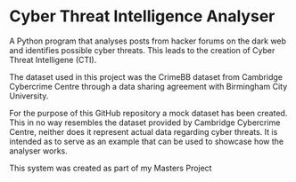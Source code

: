 # Cyber Threat Intelligence Analyser

A Python program that analyses posts from hacker forums on the dark web and identifies possible cyber threats. This leads to the creation of Cyber Threat Intelligene (CTI).

The dataset used in this project was the CrimeBB dataset from Cambridge Cybercrime Centre through a data sharing agreement with Birmingham City University. 

For the purpose of this GitHub repository a mock dataset has been created. This in no way resembles the dataset provided by Cambridge Cybercrime Centre, neither does it represent actual data regarding cyber threats. It is intended as to serve as an example that can be used to showcase how the analyser works.

This system was created as part of my Masters Project
